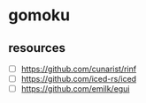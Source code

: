 # gomoku

## resources

- [ ] https://github.com/cunarist/rinf
- [ ] https://github.com/iced-rs/iced
- [ ] https://github.com/emilk/egui
